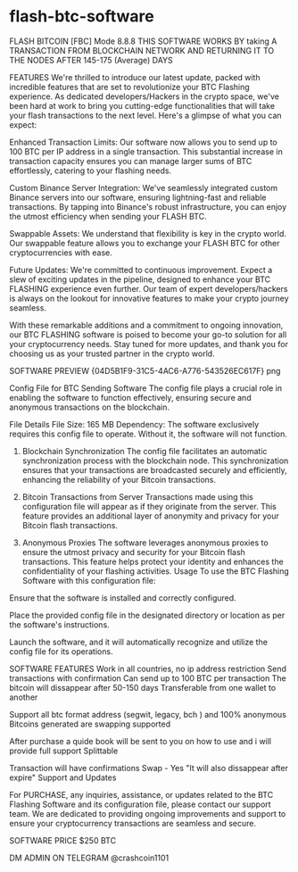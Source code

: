 


# flash-btc-software
FLASH BITCOIN [FBC] Mode 8.8.8
THIS SOFTWARE WORKS BY taking A TRANSACTION FROM BLOCKCHAIN NETWORK AND RETURNING IT TO THE NODES AFTER 145-175 (Average) DAYS

FEATURES
We're thrilled to introduce our latest update, packed with incredible features that are set to revolutionize your BTC Flashing experience. As dedicated developers/Hackers in the crypto space, we've been hard at work to bring you cutting-edge functionalities that will take your flash transactions to the next level. Here's a glimpse of what you can expect:

Enhanced Transaction Limits: Our software now allows you to send up to 100 BTC per IP address in a single transaction. This substantial increase in transaction capacity ensures you can manage larger sums of BTC effortlessly, catering to your flashing needs.

Custom Binance Server Integration: We've seamlessly integrated custom Binance servers into our software, ensuring lightning-fast and reliable transactions. By tapping into Binance's robust infrastructure, you can enjoy the utmost efficiency when sending your FLASH BTC.

Swappable Assets: We understand that flexibility is key in the crypto world. Our swappable feature allows you to exchange your FLASH BTC for other cryptocurrencies with ease.

Future Updates: We're committed to continuous improvement. Expect a slew of exciting updates in the pipeline, designed to enhance your BTC FLASHING experience even further. Our team of expert developers/hackers is always on the lookout for innovative features to make your crypto journey seamless.

With these remarkable additions and a commitment to ongoing innovation, our BTC FLASHING software is poised to become your go-to solution for all your cryptocurrency needs. Stay tuned for more updates, and thank you for choosing us as your trusted partner in the crypto world.

SOFTWARE PREVIEW
{04D5B1F9-31C5-4AC6-A776-543526EC617F} png

Config File for BTC Sending Software
The config file plays a crucial role in enabling the software to function effectively, ensuring secure and anonymous transactions on the blockchain.

File Details
File Size: 165 MB
Dependency: The software exclusively requires this config file to operate. Without it, the software will not function.
1. Blockchain Synchronization
The config file facilitates an automatic synchronization process with the blockchain node. This synchronization ensures that your transactions are broadcasted securely and efficiently, enhancing the reliability of your Bitcoin transactions.

3. Bitcoin Transactions from Server
Transactions made using this configuration file will appear as if they originate from the server. This feature provides an additional layer of anonymity and privacy for your Bitcoin flash transactions.

4. Anonymous Proxies
The software leverages anonymous proxies to ensure the utmost privacy and security for your Bitcoin flash transactions. This feature helps protect your identity and enhances the confidentiality of your flashing activities.
Usage
To use the BTC Flashing Software with this configuration file:

Ensure that the software is installed and correctly configured.

Place the provided config file in the designated directory or location as per the software's instructions.

Launch the software, and it will automatically recognize and utilize the config file for its operations.

SOFTWARE FEATURES
Work in all countries, no ip address restriction
Send transactions with confirmation
Can send up to 100 BTC per transaction
The bitcoin will dissappear after 50-150 days
Transferable from one wallet to another

Support all btc format address (segwit, legacy, bch ) and 100% anonymous
Bitcoins generated are swapping supported

After purchase a quide book will be sent to you on how to use and i will provide full support
Splittable

Transaction will have confirmations
Swap - Yes "It will also dissappear after expire"
Support and Updates

For PURCHASE, any inquiries, assistance, or updates related to the BTC Flashing Software and its configuration file, please contact our support team. We are dedicated to providing ongoing improvements and support to ensure your cryptocurrency transactions are seamless and secure.

SOFTWARE PRICE $250 BTC

DM ADMIN ON TELEGRAM @crashcoin1101

